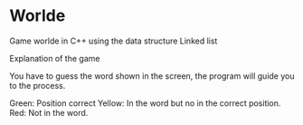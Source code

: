 # Worlde
Game worlde in C++ using the data structure Linked list

Explanation of the game

You have to guess the word shown in the screen, the program will guide you to the process.

Green: Position correct
Yellow: In the word but no in the correct position.
Red: Not in the word.
